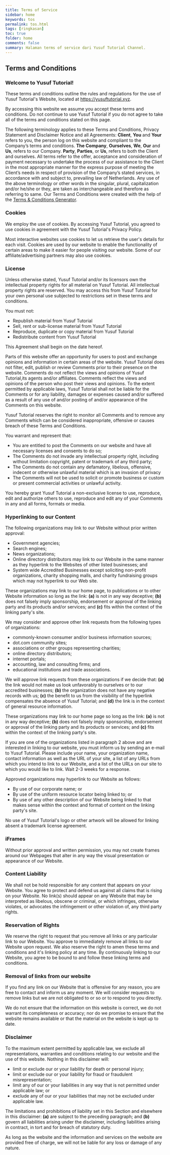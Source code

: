```yaml
---
title: Terms of Service
sidebar: home
keywords: tos
permalink: tos.html
tags: [ringkasan]
toc: true
folder: home
comments: false
summary: Halaman terms of service dari Yusuf Tutorial Channel.
---
```


## Terms and Conditions

### Welcome to Yusuf Tutorial!

These terms and conditions outline the rules and regulations for the use of Yusuf Tutorial's Website, located at <a href="https://www.yusuftutorial.xyz">https://yusuftutorial.xyz</a>.

By accessing this website we assume you accept these terms and conditions. Do not continue to use Yusuf Tutorial if you do not agree to take all of the terms and conditions stated on this page.

The following terminology applies to these Terms and Conditions, Privacy Statement and Disclaimer Notice and all Agreements: **Client**, **You** and **Your** refers to you, the person log on this website and compliant to the Company’s terms and conditions. **The Company**, **Ourselves**, **We**, **Our** and **Us**, refers to our Company. **Party**, **Parties**, or **Us**, refers to both the Client and ourselves. All terms refer to the offer, acceptance and consideration of payment necessary to undertake the process of our assistance to the Client in the most appropriate manner for the express purpose of meeting the Client’s needs in respect of provision of the Company’s stated services, in accordance with and subject to, prevailing law of Netherlands. Any use of the above terminology or other words in the singular, plural, capitalization and/or he/she or they, are taken as interchangeable and therefore as referring to same. Our Terms and Conditions were created with the help of the <a href="https://www.privacypolicyonline.com/terms-conditions-generator/">Terms & Conditions Generator</a>.

### Cookies

We employ the use of cookies. By accessing Yusuf Tutorial, you agreed to use cookies in agreement with the Yusuf Tutorial's Privacy Policy.

Most interactive websites use cookies to let us retrieve the user's details for each visit. Cookies are used by our website to enable the functionality of certain areas to make it easier for people visiting our website. Some of our affiliate/advertising partners may also use cookies.

### License

Unless otherwise stated, Yusuf Tutorial and/or its licensors own the intellectual property rights for all material on Yusuf Tutorial. All intellectual property rights are reserved. You may access this from Yusuf Tutorial for your own personal use subjected to restrictions set in these terms and conditions.

You must not:
<ul>
    <li>Republish material from Yusuf Tutorial</li>
    <li>Sell, rent or sub-license material from Yusuf Tutorial</li>
    <li>Reproduce, duplicate or copy material from Yusuf Tutorial</li>
    <li>Redistribute content from Yusuf Tutorial</li>
</ul>

This Agreement shall begin on the date hereof.

Parts of this website offer an opportunity for users to post and exchange opinions and information in certain areas of the website. Yusuf Tutorial does not filter, edit, publish or review Comments prior to their presence on the website. Comments do not reflect the views and opinions of Yusuf Tutorial,its agents and/or affiliates. Comments reflect the views and opinions of the person who post their views and opinions. To the extent permitted by applicable laws, Yusuf Tutorial shall not be liable for the Comments or for any liability, damages or expenses caused and/or suffered as a result of any use of and/or posting of and/or appearance of the Comments on this website.

Yusuf Tutorial reserves the right to monitor all Comments and to remove any Comments which can be considered inappropriate, offensive or causes breach of these Terms and Conditions.

You warrant and represent that:

<ul>
    <li>You are entitled to post the Comments on our website and have all necessary licenses and consents to do so;</li>
    <li>The Comments do not invade any intellectual property right, including without limitation copyright, patent or trademark of any third party;</li>
    <li>The Comments do not contain any defamatory, libelous, offensive, indecent or otherwise unlawful material which is an invasion of privacy</li>
    <li>The Comments will not be used to solicit or promote business or custom or present commercial activities or unlawful activity.</li>
</ul>

You hereby grant Yusuf Tutorial a non-exclusive license to use, reproduce, edit and authorize others to use, reproduce and edit any of your Comments in any and all forms, formats or media.

### Hyperlinking to our Content

The following organizations may link to our Website without prior written approval:

<ul>
    <li>Government agencies;</li>
    <li>Search engines;</li>
    <li>News organizations;</li>
    <li>Online directory distributors may link to our Website in the same manner as they hyperlink to the Websites of other listed businesses; and</li>
    <li>System wide Accredited Businesses except soliciting non-profit organizations, charity shopping malls, and charity fundraising groups which may not hyperlink to our Web site.</li>
</ul>

These organizations may link to our home page, to publications or to other Website information so long as the link: **(a)** is not in any way deceptive; **(b)** does not falsely imply sponsorship, endorsement or approval of the linking party and its products and/or services; and **(c)** fits within the context of the linking party's site.

We may consider and approve other link requests from the following types of organizations:

<ul>
    <li>commonly-known consumer and/or business information sources;</li>
    <li>dot.com community sites;</li>
    <li>associations or other groups representing charities;</li>
    <li>online directory distributors;</li>
    <li>internet portals;</li>
    <li>accounting, law and consulting firms; and</li>
    <li>educational institutions and trade associations.</li>
</ul>

We will approve link requests from these organizations if we decide that: **(a)** the link would not make us look unfavorably to ourselves or to our accredited businesses; **(b)** the organization does not have any negative records with us; **(c)** the benefit to us from the visibility of the hyperlink compensates the absence of Yusuf Tutorial; and **(d)** the link is in the context of general resource information.

These organizations may link to our home page so long as the link: **(a)** is not in any way deceptive; **(b)** does not falsely imply sponsorship, endorsement or approval of the linking party and its products or services; and **(c)** fits within the context of the linking party's site.

If you are one of the organizations listed in paragraph 2 above and are interested in linking to our website, you must inform us by sending an e-mail to Yusuf Tutorial. Please include your name, your organization name, contact information as well as the URL of your site, a list of any URLs from which you intend to link to our Website, and a list of the URLs on our site to which you would like to link. Wait 2-3 weeks for a response.

Approved organizations may hyperlink to our Website as follows:

<ul>
    <li>By use of our corporate name; or</li>
    <li>By use of the uniform resource locator being linked to; or</li>
    <li>By use of any other description of our Website being linked to that makes sense within the context and format of content on the linking party's site.</li>
</ul>

No use of Yusuf Tutorial's logo or other artwork will be allowed for linking absent a trademark license agreement.

### iFrames

Without prior approval and written permission, you may not create frames around our Webpages that alter in any way the visual presentation or appearance of our Website.

### Content Liability

We shall not be hold responsible for any content that appears on your Website. You agree to protect and defend us against all claims that is rising on your Website. No link(s) should appear on any Website that may be interpreted as libelous, obscene or criminal, or which infringes, otherwise violates, or advocates the infringement or other violation of, any third party rights.

### Reservation of Rights

We reserve the right to request that you remove all links or any particular link to our Website. You approve to immediately remove all links to our Website upon request. We also reserve the right to amen these terms and conditions and it's linking policy at any time. By continuously linking to our Website, you agree to be bound to and follow these linking terms and conditions.

### Removal of links from our website

If you find any link on our Website that is offensive for any reason, you are free to contact and inform us any moment. We will consider requests to remove links but we are not obligated to or so or to respond to you directly.

We do not ensure that the information on this website is correct, we do not warrant its completeness or accuracy; nor do we promise to ensure that the website remains available or that the material on the website is kept up to date.

### Disclaimer

To the maximum extent permitted by applicable law, we exclude all representations, warranties and conditions relating to our website and the use of this website. Nothing in this disclaimer will:

<ul>
    <li>limit or exclude our or your liability for death or personal injury;</li>
    <li>limit or exclude our or your liability for fraud or fraudulent misrepresentation;</li>
    <li>limit any of our or your liabilities in any way that is not permitted under applicable law; or</li>
    <li>exclude any of our or your liabilities that may not be excluded under applicable law.</li>
</ul>

The limitations and prohibitions of liability set in this Section and elsewhere in this disclaimer: **(a)** are subject to the preceding paragraph; and **(b)** govern all liabilities arising under the disclaimer, including liabilities arising in contract, in tort and for breach of statutory duty.

As long as the website and the information and services on the website are provided free of charge, we will not be liable for any loss or damage of any nature.